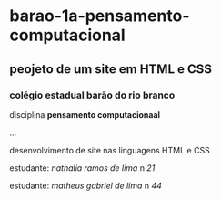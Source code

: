 # barao-1a-pensamento-computacional
## peojeto de um site em HTML e CSS

### colégio estadual barão do rio branco
disciplina **pensamento computacionaal**

...

desenvolvimento de site nas linguagens HTML e CSS

estudante: *nathalia ramos de lima*  n *21*


estudante: *matheus gabriel de lima*  n *44*
